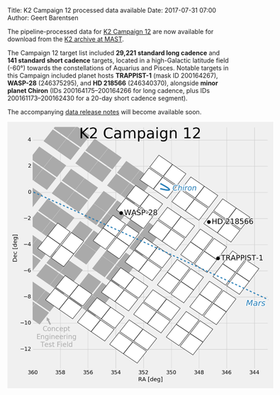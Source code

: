 Title: K2 Campaign 12 processed data available
Date: 2017-07-31 07:00
Author: Geert Barentsen

The pipeline-processed data for
[K2 Campaign 12](k2-approved-programs.html#campaign-12)
are now available for download
from the [K2 archive at MAST](http://archive.stsci.edu/k2). 

The Campaign 12 target list included <b>29,221 standard long cadence</b>
and <b>141 standard short cadence</b> targets,
located in a high-Galactic latitude field (-60&deg;)
towards the constellations of Aquarius and Pisces.
Notable targets in this Campaign included planet hosts <b>TRAPPIST-1</b> (mask ID 200164267), <b>WASP-28</b> (246375295), and <b>HD 218566</b> (246340370),
alongside <b>minor planet Chiron</b> (IDs 200164175–200164266 for long cadence, plus IDs 200161173–200162430 for a 20-day short cadence segment).

The accompanying [data release notes](/k2-data-release-notes.html) will become available soon.

<a href="images/k2/k2-c12-field.png"><img class="img-responsive" style="max-width:600px;" src="images/k2/k2-c12-field.png"></a>
